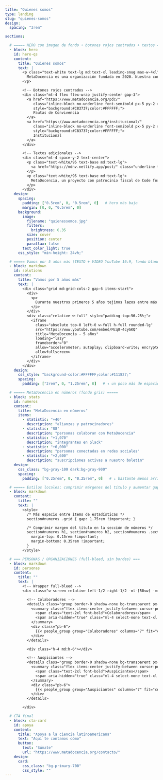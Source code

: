 ```yaml
---
title: "Quienes somos"
type: landing
slug: "quienes-somos"
design:
  spacing: "3rem"

sections:

  # ===== HERO con imagen de fondo + botones rojos centrados + textos =====
  - block: hero
    id: hero-qs
    content:
      title: "Quienes somos"
      text: |
        <p class="text-white text-lg md:text-xl leading-snug max-w-4xl">
          MetaDocencia es una organización fundada en 2020. Nuestra comunidad está formada por personas y organizaciones que trabajan construyendo capacidades científicas locales para transformar la ciencia global. Hacemos crecer el conocimiento en red, desde América Latina hacia el mundo.
        </p>

        <!-- Botones rojos centrados -->
        <div class="mt-4 flex flex-wrap justify-center gap-3">
          <a href="https://www.metadocencia.org/pdc/"
             class="inline-block no-underline font-semibold px-5 py-2 rounded-md text-base"
             style="background:#C83737;color:#FFFFFF;">
             Pautas de Convivencia
          </a>
          <a href="https://www.metadocencia.org/institucional/"
             class="inline-block no-underline font-semibold px-5 py-2 rounded-md text-base"
             style="background:#C83737;color:#FFFFFF;">
             Institucional
          </a>
        </div>

        <!-- Textos adicionales -->
        <div class="mt-4 space-y-2 text-center">
          <p class="text-white/95 text-base md:text-lg">
            <a href="https://mdnv.netlify.app/post/" class="underline font-semibold text-white">Lee cómo nació MetaDocencia</a> en palabras de nuestra Co-Directora, Laura Ación.
          </p>
          <p class="text-white/95 text-base md:text-lg">
            MetaDocencia, un proyecto con patrocinio fiscal de Code for Science &amp; Society.
          </p>
        </div>
    design:
      spacing:
        padding: ["0.5rem", 0, "0.5rem", 0]   # hero más bajo
        margin: [0, 0, "0.5rem", 0]
      background:
        image:
          filename: "quienessomos.jpg"
          filters:
            brightness: 0.35
          size: cover
          position: center
          parallax: false
        text_color_light: true
      css_style: "min-height: 24vh;"

  # ===== Vamos por 5 años más (TEXTO + VIDEO YouTube 16:9, fondo blanco) =====
  - block: markdown
    id: solutions
    content:
      title: "Vamos por 5 años más"
      text: |
        <div class="grid md:grid-cols-2 gap-6 items-start">
          <div>
            <p>
              Durante nuestros primeros 5 años tejimos lazos entre más de 2.000 profesionales de ciencia y técnica. Lo hicimos trabajando en equipo, de manera colectiva y en alianza con más de 40 comunidades. Gracias por estos primeros 5 años de aprendizaje, colaboración y crecimiento.
            </p>
          </div>
          <div class="relative w-full" style="padding-top:56.25%;">
            <iframe
              class="absolute top-0 left-0 w-full h-full rounded-lg"
              src="https://www.youtube.com/embed/Mcq0-4cyGKQ"
              title="MetaDocencia - 5 años"
              loading="lazy"
              frameborder="0"
              allow="accelerometer; autoplay; clipboard-write; encrypted-media; gyroscope; picture-in-picture; web-share"
              allowfullscreen>
            </iframe>
          </div>
        </div>
    design:
      css_style: "background-color:#FFFFFF;color:#111827;"
      spacing:
        padding: ["2rem", 0, "1.25rem", 0]   # ↑ un poco más de espacio arriba del título

  # ===== MetaDocencia en números (fondo gris) =====
  - block: stats
    id: numeros
    content:
      title: "MetaDocencia en números"
      items:
        - statistic: "+40"
          description: "alianzas y patrocinadores"
        - statistic: "88"
          description: "personas colaboran con MetaDocencia"
        - statistic: "+1,070"
          description: "integrantes en Slack"
        - statistic: "+6,000"
          description: "personas conectadas en redes sociales"
        - statistic: "+2,600"
          description: "suscripciones activas a nuestro boletín"
    design:
      css_class: "bg-gray-100 dark:bg-gray-900"
      spacing:
        padding: ["0.25rem", 0, "0.25rem", 0]   # ↓ bastante menos arriba/abajo del título

  # ===== Estilos locales: comprimir márgenes del título y aumentar gap entre stats =====
  - block: markdown
    content:
      title: ""
      text: |
        <style>
          /* Más espacio entre ítems de estadísticas */
          section#numeros .grid { gap: 1.75rem !important; }

          /* Comprimir margen del título en la sección de números */
          section#numeros h1, section#numeros h2, section#numeros .section-title {
            margin-top: 0.15rem !important;
            margin-bottom: 0.35rem !important;
          }
        </style>

  # === PERSONAS / ORGANIZACIONES (full-bleed, sin bordes) ===
  - block: markdown
    id: personas
    content:
      title: ""
      text: |
        <!-- Wrapper full-bleed -->
        <div class="w-screen relative left-1/2 right-1/2 -ml-[50vw] -mr-[50vw]">

          <!-- Colaboradores -->
          <details class="group border-0 shadow-none bg-transparent px-4 md:px-8" open>
            <summary class="flex items-center justify-between cursor-pointer py-4">
              <span class="text-2xl font-bold">Colaboradores</span>
              <span aria-hidden="true" class="ml-4 select-none text-xl leading-none">▾</span>
            </summary>
            <div class="pb-6">
              {{< people_group group="Colaboradores" columns="7" fit="cover" >}}
            </div>
          </details>

          <div class="h-4 md:h-6"></div>

          <!-- Auspiciantes -->
          <details class="group border-0 shadow-none bg-transparent px-4 md:px-8">
            <summary class="flex items-center justify-between cursor-pointer py-4">
              <span class="text-2xl font-bold">Auspiciantes</span>
              <span aria-hidden="true" class="ml-4 select-none text-xl leading-none">▾</span>
            </summary>
            <div class="pb-6">
              {{< people_group group="Auspiciantes" columns="7" fit="cover" >}}
            </div>
          </details>

        </div>

  # CTA final
  - block: cta-card
    id: apoya
    content:
      title: "Apoya a la ciencia latinoamericana"
      text: "Aquí te contamos cómo"
      button:
        text: "Súmate"
        url: "https://www.metadocencia.org/contacto/"
    design:
      card:
        css_class: "bg-primary-700"
        css_style: ""
---
```

